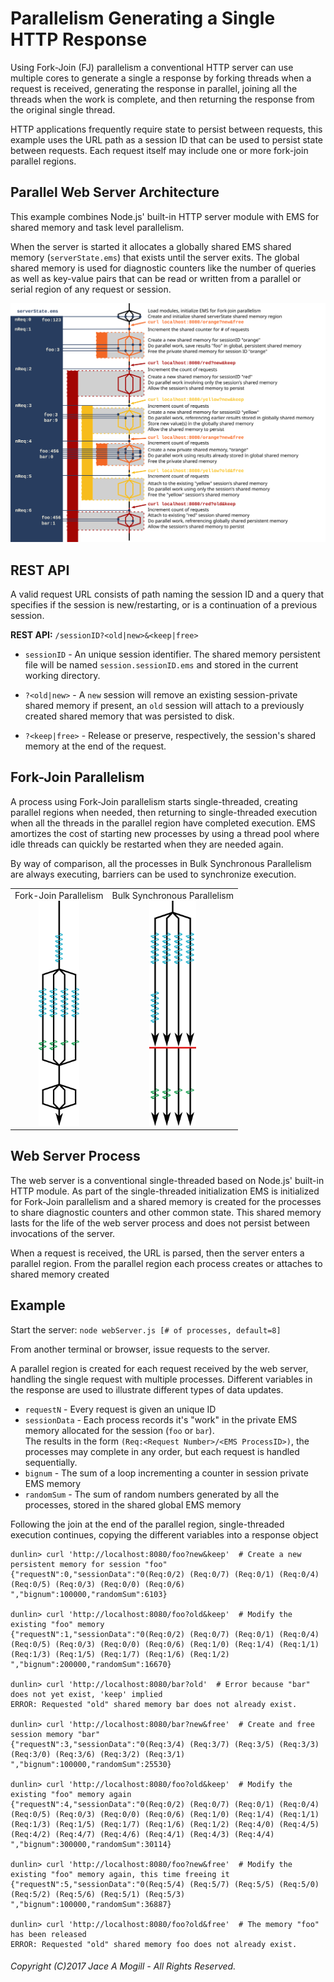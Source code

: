# Parallelism Generating a Single HTTP Response

Using Fork-Join (FJ) parallelism a conventional 
HTTP server can use multiple cores to generate
a single a response by forking threads
when a request is received, generating the response in
parallel, joining all the threads when the work is complete,
and then returning the response from the original single thread.

HTTP applications frequently require state to persist between requests,
this example uses the URL path as a session ID that can be used to
persist state between requests.  Each request itself may include
one or more fork-join parallel regions.

## Parallel Web Server Architecture

This example combines Node.js' built-in HTTP server module
with EMS for shared memory and task level parallelism.

When the server is started it allocates a globally shared
EMS shared memory (`serverState.ems`) that exists until the server exits.
The global shared memory is used for diagnostic counters like the 
number of queries as well as key-value pairs that can be read
or written from a parallel or serial region of any request or session.

<img src="Docs/parWebServer.svg" type="image/svg+xml">

## REST API

A valid request URL consists of path naming the session ID
and a query that specifies if the session is new/restarting, or
is a continuation of a previous session.
 
__REST API:__  `/sessionID?<old|new>&<keep|free>`
 
- `sessionID` - An unique session identifier.  The shared memory
  persistent file will be named `session.sessionID.ems` and stored
  in the current working directory.

- `?<old|new>` - A `new` session will remove an existing
  session-private shared memory if present, an `old` session
  will attach to a previously created shared memory that was
  persisted to disk.
  
- `?<keep|free>` - Release or preserve, respectively, the 
  session's shared memory at the end of the request.


## Fork-Join Parallelism

A process using Fork-Join parallelism starts single-threaded,
creating parallel regions when needed, then returning to
single-threaded execution when all the threads in the 
parallel region have completed execution.
EMS amortizes the cost of starting new processes by using a thread pool
where idle threads can quickly be restarted when they are needed again.

By way of comparison, all the processes in Bulk Synchronous Parallelism
are always executing, barriers can be used to synchronize execution.

<table>
  <tr>
    <td>
      <center>
      Fork-Join Parallelism<br>
      <img src="Docs/tasksAndLoopsFJ.svg" type="image/svg+xml" height="360px">
      </center>
    </td>
    <td>
      <center>
      Bulk Synchronous Parallelism<br>
      <img src="Docs/tasksAndLoopsBSP.svg" type="image/svg+xml" height="360px">
      </center>
    </td>
  </tr>
</table>


## Web Server Process

The web server is a conventional single-threaded based on Node.js'
built-in HTTP module.  As part of the single-threaded initialization
EMS is initialized for Fork-Join parallelism and a shared memory
is created for the processes to share diagnostic counters and other
common state.  This shared memory lasts for the life of the web
server process and does not persist between invocations of the server.

When a request is received, the URL is parsed, then the server enters
a parallel region.  From the parallel region each process creates or
attaches to shared memory created 





## Example
Start the server:
`node webServer.js [# of processes, default=8]`

From another terminal or browser, issue requests to the server.

A parallel region is created for each request received by the web server,
handling the single request with multiple processes.
Different variables in the response are used to illustrate
different types of data updates.

- `requestN` - Every request is given an unique ID
- `sessionData` - Each process records it's "work" in the private EMS
   memory allocated for the session (`foo` or `bar`).  
   The results in the form
  `(Req:<Request Number>/<EMS ProcessID>)`, the processes may complete
  in any order, but each request is handled sequentially.
- `bignum` - The sum of a loop incrementing a counter in session
  private EMS memory
- `randomSum` - The sum of random numbers generated by all the processes,
  stored in the shared global EMS memory 
  
Following the join at the end of the parallel region,
  single-threaded execution continues, copying the different
  variables into a response object  


```
dunlin> curl 'http://localhost:8080/foo?new&keep'  # Create a new persistent memory for session "foo"
{"requestN":0,"sessionData":"0(Req:0/2) (Req:0/7) (Req:0/1) (Req:0/4) (Req:0/5) (Req:0/3) (Req:0/0) (Req:0/6) ","bignum":100000,"randomSum":6103}

dunlin> curl 'http://localhost:8080/foo?old&keep'  # Modify the existing "foo" memory
{"requestN":1,"sessionData":"0(Req:0/2) (Req:0/7) (Req:0/1) (Req:0/4) (Req:0/5) (Req:0/3) (Req:0/0) (Req:0/6) (Req:1/0) (Req:1/4) (Req:1/1) (Req:1/3) (Req:1/5) (Req:1/7) (Req:1/6) (Req:1/2) ","bignum":200000,"randomSum":16670}

dunlin> curl 'http://localhost:8080/bar?old'  # Error because "bar" does not yet exist, 'keep' implied
ERROR: Requested "old" shared memory bar does not already exist.

dunlin> curl 'http://localhost:8080/bar?new&free'  # Create and free session memory "bar"
{"requestN":3,"sessionData":"0(Req:3/4) (Req:3/7) (Req:3/5) (Req:3/3) (Req:3/0) (Req:3/6) (Req:3/2) (Req:3/1) ","bignum":100000,"randomSum":25530}

dunlin> curl 'http://localhost:8080/foo?old&keep'  # Modify the existing "foo" memory again
{"requestN":4,"sessionData":"0(Req:0/2) (Req:0/7) (Req:0/1) (Req:0/4) (Req:0/5) (Req:0/3) (Req:0/0) (Req:0/6) (Req:1/0) (Req:1/4) (Req:1/1) (Req:1/3) (Req:1/5) (Req:1/7) (Req:1/6) (Req:1/2) (Req:4/0) (Req:4/5) (Req:4/2) (Req:4/7) (Req:4/6) (Req:4/1) (Req:4/3) (Req:4/4) ","bignum":300000,"randomSum":30114}

dunlin> curl 'http://localhost:8080/foo?new&free'  # Modify the existing "foo" memory again, this time freeing it
{"requestN":5,"sessionData":"0(Req:5/4) (Req:5/7) (Req:5/5) (Req:5/0) (Req:5/2) (Req:5/6) (Req:5/1) (Req:5/3) ","bignum":100000,"randomSum":36887}

dunlin> curl 'http://localhost:8080/foo?old&free'  # The memory "foo" has been released
ERROR: Requested "old" shared memory foo does not already exist.
```


###### Copyright (C)2017 Jace A Mogill - All Rights Reserved.
